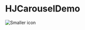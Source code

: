 # HJCarouselDemo

![Smaller icon](http://7pum7o.com1.z0.glb.clouddn.com/HJCarousel.gif "Title here")

